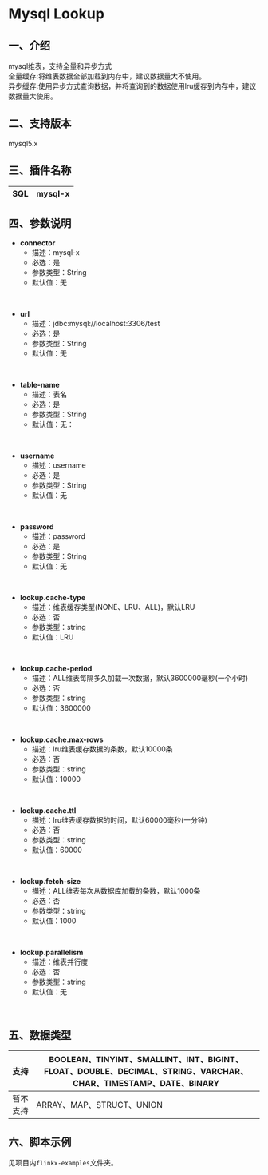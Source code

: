 # Mysql Lookup

## 一、介绍
mysql维表，支持全量和异步方式<br />
全量缓存:将维表数据全部加载到内存中，建议数据量大不使用。<br />
异步缓存:使用异步方式查询数据，并将查询到的数据使用lru缓存到内存中，建议数据量大使用。

## 二、支持版本
mysql5.x


## 三、插件名称
| SQL | mysql-x |
| --- | --- |

## 四、参数说明
- **connector**
  - 描述：mysql-x
  - 必选：是
  - 参数类型：String
  - 默认值：无
<br />

- **url**
  - 描述：jdbc:mysql://localhost:3306/test
  - 必选：是
  - 参数类型：String
  - 默认值：无
<br />

- **table-name**
  - 描述：表名
  - 必选：是
  - 参数类型：String
  - 默认值：无：
<br />

- **username**
  - 描述：username
  - 必选：是
  - 参数类型：String
  - 默认值：无
<br />

- **password**
  - 描述：password
  - 必选：是
  - 参数类型：String
  - 默认值：无
<br />

- **lookup.cache-type**
  - 描述：维表缓存类型(NONE、LRU、ALL)，默认LRU
  - 必选：否
  - 参数类型：string
  - 默认值：LRU
<br />

- **lookup.cache-period**
  - 描述：ALL维表每隔多久加载一次数据，默认3600000毫秒(一个小时)
  - 必选：否
  - 参数类型：string
  - 默认值：3600000
<br />

- **lookup.cache.max-rows**
  - 描述：lru维表缓存数据的条数，默认10000条
  - 必选：否
  - 参数类型：string
  - 默认值：10000
<br />

- **lookup.cache.ttl**
  - 描述：lru维表缓存数据的时间，默认60000毫秒(一分钟)
  - 必选：否
  - 参数类型：string
  - 默认值：60000
<br />

- **lookup.fetch-size**
  - 描述：ALL维表每次从数据库加载的条数，默认1000条
  - 必选：否
  - 参数类型：string
  - 默认值：1000
<br />

- **lookup.parallelism**
  - 描述：维表并行度
  - 必选：否
  - 参数类型：string
  - 默认值：无
<br />

## 五、数据类型
| 支持 | BOOLEAN、TINYINT、SMALLINT、INT、BIGINT、FLOAT、DOUBLE、DECIMAL、STRING、VARCHAR、CHAR、TIMESTAMP、DATE、BINARY |
| --- | --- |
| 暂不支持 | ARRAY、MAP、STRUCT、UNION |


## 六、脚本示例
见项目内`flinkx-examples`文件夹。
